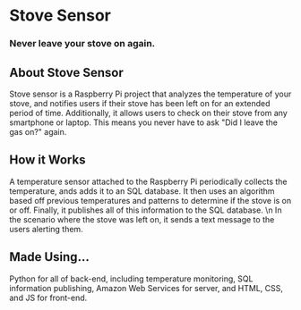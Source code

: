 # Stove Sensor
### Never leave your stove on again.

## About Stove Sensor
Stove sensor is a Raspberry Pi project that analyzes the temperature of your stove, and notifies users if their stove has been left on for an extended period of time. Additionally, it allows users to check on their stove from any smartphone or laptop. This means you never have to ask "Did I leave the gas on?" again.

## How it Works
A temperature sensor attached to the Raspberry Pi periodically collects the temperature, ands adds it to an SQL database. It then uses an algorithm based off previous temperatures and patterns to determine if the stove is on or off. Finally, it publishes all of this information to the SQL database. \n
In the scenario where the stove was left on, it sends a text message to the users alerting them.

## Made Using...
Python for all of back-end, including temperature monitoring, SQL information publishing, Amazon Web Services for server, and HTML, CSS, and JS for front-end.
